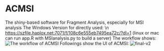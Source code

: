 # ACMSI
The shiny-based software for Fragment Analysis, especially for MSI analysis
The Windows Version for directly used: \n
https://szfile.haplox.net:7071/f/108c6e555eb7495ea72c/?dl=1
(linux or mac can run app.R with MSIanalysis.py to build a server)
The workflow shows:
![The workflow of ACMSI](https://github.com/CrazyJayyy/ACMSI/assets/173884768/61208972-613e-407d-b568-9404fc6b9295)
Followings show the UI of ACMSI:
![final-v2](https://github.com/CrazyJayyy/ACMSI/assets/173884768/6511e05f-702d-4b3e-8842-a3cbe805b14f)

